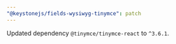 ```yaml
---
"@keystonejs/fields-wysiwyg-tinymce": patch
---
```


Updated dependency `@tinymce/tinymce-react` to `^3.6.1`.
